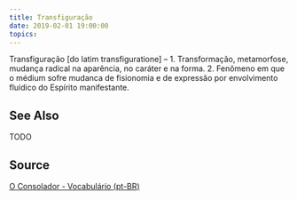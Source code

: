 ```yaml
---
title: Transfiguração
date: 2019-02-01 19:00:00
topics:
---
```


Transfiguração [do latim transfiguratione] – 1. Transformação, metamorfose, mudança radical na aparência, no caráter e na forma. 2. Fenômeno em que o médium sofre mudanca de fisionomia e de expressão por envolvimento fluídico do Espírito manifestante.
 
## See Also
TODO

## Source
[O Consolador - Vocabulário (pt-BR)](http://www.oconsolador.com.br/linkfixo/vocabulario/principal.html)
